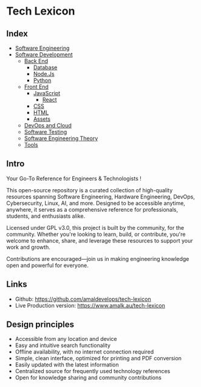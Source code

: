# Tech Lexicon

## Index

- [Software Engineering](./computer-engineering/README.md)
- [Software Development](./software-development/README.md)
  - [Back End](./software-development/backend/)
    - [Database](./software-development/backend/database/)
    - [Node.Js](./software-development/backend/nodejs/)
    - [Python](./software-development/backend/python/)
  - [Front End](./software-development/frontend/)
    - [JavaScript](./software-development/frontend/javascript/)
      - [React](./software-development/frontend/javascript/react/)
    - [CSS](./software-development/frontend/css/)
    - [HTML](./software-development/frontend/html/)
    - [Assets](./software-development/frontend/assets/)
  - [DevOps and Cloud](./software-development/devops-cloud/)
  - [Software Testing](./software-development/testing/)
  - [Software Engineering Theory](./software-development/theory/)
  - [Tools](./software-development/tools/)

## Intro

Your Go-To Reference for Engineers & Technologists !

This open-source repository is a curated collection of high-quality resources spanning Software Engineering, Hardware Engineering, DevOps, Cybersecurity, Linux, AI, and more. Designed to be accessible anytime, anywhere, it serves as a comprehensive reference for professionals, students, and enthusiasts alike.

Licensed under GPL v3.0, this project is built by the community, for the community. Whether you're looking to learn, build, or contribute, you're welcome to enhance, share, and leverage these resources to support your work and growth.

Contributions are encouraged—join us in making engineering knowledge open and powerful for everyone.

## Links

- Github: https://github.com/amaldevelops/tech-lexicon
- Live Production version: https://www.amalk.au/tech-lexicon

## Design principles

- Accessible from any location and device
- Easy and intuitive search functionality
- Offline availability, with no internet connection required
- Simple, clean interface, optimized for printing and PDF conversion
- Easily updated with the latest information
- Centralized source for frequently used technology references
- Open for knowledge sharing and community contributions
